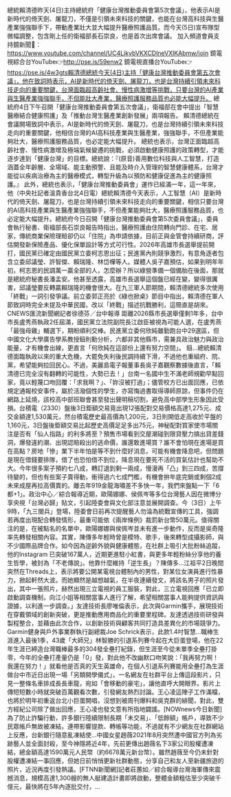 總統賴清德昨天(4日)主持總統府「健康台灣推動委員會第5次會議」，他表示AI是新時代的倚天劍、屠龍刀，不僅是引領未來科技的關鍵，也能在台灣高科技與生醫產業強強聯手下，帶動產業壯大並大幅提升醫療照護品質。而今天(5日)宣布隊型微幅調整，包含剛上任的衛福部長石崇良，也是首次出席會議。  加入頻道會員支持鏡新聞🩷： https://www.youtube.com/channel/UC4LjkybVKXCDlneVXlKAbmw/join 鏡電視綜合台YouTube👉http://pse.is/59enw2 鏡電視直播台YouTube👉https://pse.is/4w3gts賴清德總統今天(4日)主持「健康台灣推動委員會第五次會議」，他在致詞時表示，AI是新時代的倚天劍、屠龍刀，也是台灣持續引領未來科技走向的重要關鍵，台灣面臨超高齡社會、慢性病激增等挑戰，只要台灣的AI產業與生醫產業強強聯手，不但能壯大產業，醫療照護服務品質也必能大幅提升。 總統府4日下午召開「健康台灣推動委員會第五次會議」，衛福部在會中提出「智慧醫療結合健康照護」及「推動台灣生醫產業創新發展」兩項報告。 賴清德總統在會議開場致詞中表示，AI是新時代的倚天劍、屠龍刀，也是台灣持續引領未來科技走向的重要關鍵，他相信台灣的AI高科技產業與生醫產業，強強聯手，不但產業能夠壯大，醫療照護服務品質，也必定能大幅提升。 總統也表示，台灣正面臨超高齡社會、慢性病激增及極端氣候變遷的挑戰，必須啟動健康照護的政策轉型，才能逐步達到「健康台灣」的目標。總統說：『(原音)善用數位科技與人工智慧，打造涵蓋全年齡層、全場域、能主動預警、且能及時介入管理的智慧健康體系，台灣才能從以疾病治療為主的醫療模式，轉型升級為以預防和健康促進為主的健康照護。』 此外，總統也表示，「健康台灣推動委員會」運作已經滿一年，這一年來，他（中央社記者溫貴香台北4日電）總統賴清德今天表示，人工智慧（AI）是新時代的倚天劍、屠龍刀，也是台灣持續引領未來科技走向的重要關鍵，相信只要台灣的AI高科技產業與生醫產業強強聯手，不但產業能夠壯大，醫療照護服務品質，也必定能大幅提升。總統府今日召開「健康台灣推動委員會第5次委員會議」，委員會執行秘書、衛福部長石崇良報告時指出，醫療照護由住院轉向門診、在宅、居家，傳統商業保險理賠卻仍以「住院」為申請依據，目前正與金管會持續研商，評估開發新保險產品、優化保單設計等方式可行性。2026年高雄市長選舉提前開打，國民黨已確定由國民黨立委柯志恩出征；民進黨內則競爭激烈，有意角逐者包含立委邱議瑩、許智傑、賴瑞隆、林岱樺等人。媒體人吳子嘉預估，如果到明年年初，柯志恩的民調萬一贏全部的人，怎麼辦？所以綠營準備一個備胎在後面，那就是總統府秘書長潘孟安。他甚至透露，高雄市長選舉這個盤已經在變，變得很厲害，邱議瑩要反轉贏賴瑞隆的機會很大。在九三軍人節期間，賴清德總統多次使用「終戰」一詞引發爭議。前立委郭正亮於《綠也掀桌》節目中指出，賴清德在軍人節致詞時完全未提及中華民國，改以「終戰」描述抗戰勝利，這簡直是胡來。CNEWS匯流新聞網記者徐德芬／台中報導 距離2026縣市長選舉僅剩1年多，台中市長盧秀燕執政2任屆滿，國民黨立法院副院長江啟臣被視為可能人選，在盧秀燕「最強母雞」輔選下，期盼順利交棒。民進黨立委何欣純雖勤跑台中29選區，但中國文化大學廣告學系教授鈕則勳分析，六都非其他縣市，需兼具政治魅力與政治能量，才有機會出線，更直言「何欣純在這部份上還有努力空間」。 鈕...總統賴清德面臨執政以來的重大危機，大罷免失利後民調持續下滑，不過他也重組府、院、黨，希望能夠拉回民心。不過，美麗島電子報董事長吳子嘉觀察數據後直言，「賴清德已完全沒有翻轉的可能性，大勢已去！」台南一名國中生不滿老師規勸早點回家，竟以輕蔑口吻回覆：「求我啊？」、「妳沒被打過」；儘管校方已出面回應，已依規定通報校安事件，屬於活潑個性的學生，亦寫悔過書取得導師原諒，但事件仍在網路上延燒，該校高中部班聯會甚至發出聲明稿切割，避免高中部學生形象因此受損。台積電（2330）盤後3日鉅額交易竟出現12張配對交易價格高達1,275元、成交金額達1,530萬元，然台積電歷史最高價為1,200元，3日則開低走高收於平盤的1,160元，3日盤後鉅額交易比起歷史高價足足多出75元，神秘配對買家使市場關注是否有「仙人指路」的利多將至？預售市場看到交屋潮碰到限貸壓力搞出貸差錢洞，爆發違約潮、出現認賠殺出的逃命價，誰還敢進場買？誰不會怕現在進場是買在高點？房地「慘」業下半年怕是等不到什麼好消息，可能有機會降息吧，但問題是現在借錢要排隊，借了也恐怕借不到位，降息現在要死不活的買氣估計也幫助不大。今年很多案子預約七八成，轉訂退到剩一兩成，慢漫再「凸」到三四成，苦撐待變的，但也有些案子賣得動，衝得過六七成門檻，有機會拚年底完銷或剩個2成未來成屋再拉高價賣的。離去年919金龍海嘯差不多快一年，我們來盤點一下「6都+1」。政治中心／綜合報導近期，歐陽娜娜、侯佩岑等多位台灣藝人因在微博分享央視「台灣必歸」貼文，引起陸委會與文化部注意並展開調查。今（3日）上午9時，「九三閱兵」登場，陸委會日前再次提醒藝人勿淪為統戰宣傳的工具，強調若再度出現配合轉發情形，最重可能依《兩岸條例》裁罰新台幣50萬元。值得關注的是，在被點名的名單中，歐陽娜娜與侯佩岑並未有進一步動作，反而是吳奇隆率先轉發相關內容。其實，陳傳多年輕時曾是模特、歌手，後來轉型成攝影師，與不少國際品牌合作。如今因為逆齡外貌與健康體態，在社群上吸引大批粉絲追蹤，他的Instagram 已突破167萬人，近期更進駐小紅書，與更多年輕粉絲分享他的養生哲學，被封為「不老傳說」。他靠什麼維持「逆生長」？陳傳多...江祖平2日晚間突然在Threads上，表示將要公開某電視台體制內的男性，對某位女演員進行性暴力，掀起軒然大波。而她顯然是越想越氣，在半夜連續發文，將該名男子的照片發出，其中一張照片，赫然出現三立電視的員工服裝，對此，三立電視回應「已立即啟動調查機制，向江小姐等相關當事人進行了解，希望相關當事人能夠提供資訊與證據，以利進一步調查。」友達技術長廖唯倫表示，此次與Garmin攜手，展現技術在穿戴領域的創新突破，更是推動應用商品化的重要里程碑。友達透過技術研發與製程整合，並藉由此次合作，以創新技術與顧客共同打造具差異化的市場競爭力。Garmin健身與戶外事業群執行副總裁Joe Schrick表示，此款1.4吋智慧...職棒生涯進入最後1季，43歲「大師兄」林智勝的引退系列賽今起在大巨蛋登場，他在22年生涯已締造台灣職棒最多的304發全壘打紀錄，但生涯至今從未單季全壘打掛零，今年的全壘打產量仍是「0」發，對此他不改幽默口吻笑說：「我再努力啊！我還在努力！」就看他是否真的天生英雄命，在個人引退系列賽能用全壘打為生涯做台中市近日出現一場「另類開學儀式」，一名網友在社群平台上傳這段影片，只見一整條名車排成長長車龍，宛如「會移動的豪宅」，讓他直呼大開眼界。影片上傳短短數小時就突破百萬觀看次數，引發網友熱烈討論。王心凌這陣子工作滿檔，也將於明年初重返台北小巨蛋開唱，沒想到被周刊爆料和吳克群的緋聞，對此，雙方經紀公司除了做出回應，王心凌也發文意有所指地闢謠。[NOWnews今日新聞]為了防止詐騙行動，許多銀行陸續限制長期「未交易」、「低餘額」帳戶，導致不少民眾帳戶無故被凍結，連帶影響提款、轉帳等功能，不過就有不少網友在社群網站上反應，台新銀行隨意亂凍結使...中國女星趙薇2021年8月突然遭中國官方列為劣跡藝人並全面封殺，至今神隱將近4年，先前更傳出趙薇名下3家公司股權遭凍結，總金額高達1590萬元人民幣（約6678萬元新台幣）。雖然趙薇至今仍未針對股權遭凍結一事回應，但她日前悄悄更新社群動態，分享自己和友人至新疆旅遊的照片，近況再度引發熱議。[FTNN新聞網]記者莊蕙如／綜合報導台灣海軍傳來震撼消息，規模高達1,300艘的無人艇建造計畫即將啟動，整體金額粗估至少突破千億元，最快將在5年內逐批交付，...